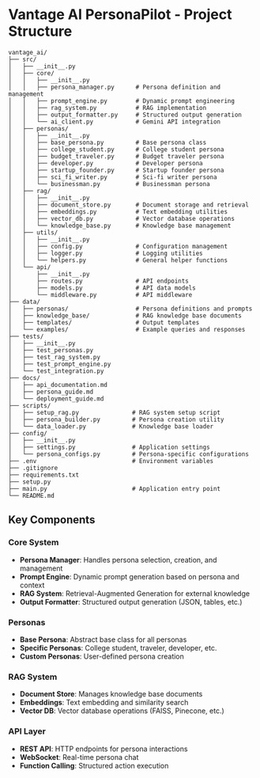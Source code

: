 # Vantage AI PersonaPilot - Project Structure

```
vantage_ai/
├── src/
│   ├── __init__.py
│   ├── core/
│   │   ├── __init__.py
│   │   ├── persona_manager.py      # Persona definition and management
│   │   ├── prompt_engine.py        # Dynamic prompt engineering
│   │   ├── rag_system.py           # RAG implementation
│   │   ├── output_formatter.py     # Structured output generation
│   │   └── ai_client.py            # Gemini API integration
│   ├── personas/
│   │   ├── __init__.py
│   │   ├── base_persona.py         # Base persona class
│   │   ├── college_student.py      # College student persona
│   │   ├── budget_traveler.py      # Budget traveler persona
│   │   ├── developer.py            # Developer persona
│   │   ├── startup_founder.py      # Startup founder persona
│   │   ├── sci_fi_writer.py        # Sci-fi writer persona
│   │   └── businessman.py          # Businessman persona
│   ├── rag/
│   │   ├── __init__.py
│   │   ├── document_store.py       # Document storage and retrieval
│   │   ├── embeddings.py           # Text embedding utilities
│   │   ├── vector_db.py            # Vector database operations
│   │   └── knowledge_base.py       # Knowledge base management
│   ├── utils/
│   │   ├── __init__.py
│   │   ├── config.py               # Configuration management
│   │   ├── logger.py               # Logging utilities
│   │   └── helpers.py              # General helper functions
│   └── api/
│       ├── __init__.py
│       ├── routes.py               # API endpoints
│       ├── models.py               # API data models
│       └── middleware.py           # API middleware
├── data/
│   ├── personas/                   # Persona definitions and prompts
│   ├── knowledge_base/             # RAG knowledge base documents
│   ├── templates/                  # Output templates
│   └── examples/                   # Example queries and responses
├── tests/
│   ├── __init__.py
│   ├── test_personas.py
│   ├── test_rag_system.py
│   ├── test_prompt_engine.py
│   └── test_integration.py
├── docs/
│   ├── api_documentation.md
│   ├── persona_guide.md
│   └── deployment_guide.md
├── scripts/
│   ├── setup_rag.py               # RAG system setup script
│   ├── persona_builder.py         # Persona creation utility
│   └── data_loader.py             # Knowledge base loader
├── config/
│   ├── __init__.py
│   ├── settings.py                # Application settings
│   └── persona_configs.py         # Persona-specific configurations
├── .env                           # Environment variables
├── .gitignore
├── requirements.txt
├── setup.py
├── main.py                        # Application entry point
└── README.md
```

## Key Components

### Core System
- **Persona Manager**: Handles persona selection, creation, and management
- **Prompt Engine**: Dynamic prompt generation based on persona and context
- **RAG System**: Retrieval-Augmented Generation for external knowledge
- **Output Formatter**: Structured output generation (JSON, tables, etc.)

### Personas
- **Base Persona**: Abstract base class for all personas
- **Specific Personas**: College student, traveler, developer, etc.
- **Custom Personas**: User-defined persona creation

### RAG System
- **Document Store**: Manages knowledge base documents
- **Embeddings**: Text embedding and similarity search
- **Vector DB**: Vector database operations (FAISS, Pinecone, etc.)

### API Layer
- **REST API**: HTTP endpoints for persona interactions
- **WebSocket**: Real-time persona chat
- **Function Calling**: Structured action execution

